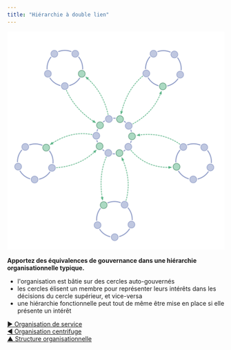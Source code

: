 ```yaml
---
title: "Hiérarchie à double lien"
---
```



![right,fit](img/structural-patterns/double-linked-hierarchy.png)

**Apportez des équivalences de gouvernance dans une hiérarchie organisationnelle typique.**

- l'organisation est bâtie sur des cercles auto-gouvernés
- les cercles élisent un membre pour représenter leurs intérêts dans les décisions du cercle supérieur, et vice-versa
- une hiérarchie fonctionnelle peut tout de même être mise en place si elle présente un intérêt

[&#9654; Organisation de service](service-organization.html)<br/>[&#9664; Organisation centrifuge](peach-organization.html)<br/>[&#9650; Structure organisationnelle](organizational-structure.html)

